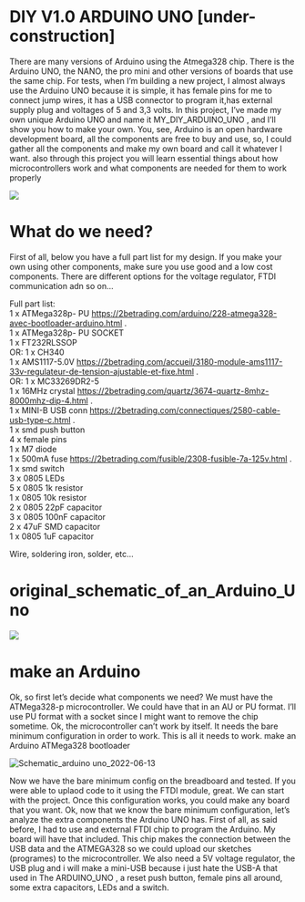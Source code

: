 # DIY V1.0 ARDUINO UNO [under-construction]

There are many versions of Arduino using the Atmega328 chip. 
There is the Arduino UNO, the NANO, 
the pro mini and other versions of boards that use the same chip.
For tests, when I’m building a new project, I almost always use the Arduino UNO because it is simple, it has female pins for me to connect jump wires,
it has a USB connector to program it,has external supply plug and voltages of 5 and 3,3 volts.
In this project, I’ve made my own unique Arduino UNO and name it MY_DIY_ARDUINO_UNO
, and I’ll show you how to make your own.
You, see, Arduino is an open hardware development board, all the components are free to buy and use, so,
I could gather all the components and make my own board and call it whatever I want. 
also through this project you will learn essential things about how microcontrollers work and what components are needed for them to work properly  

![](https://upload.wikimedia.org/wikipedia/commons/3/38/Arduino_Uno_-_R3.jpg)

# What do we need?

First of all, below you have a full part list for my design.
If you make your own using other components, 
make sure you use good and a low cost components. 
There are different options for the voltage regulator, 
FTDI communication adn so on...

Full part list:
<br /> 1 x ATMega328p- PU https://2betrading.com/arduino/228-atmega328-avec-bootloader-arduino.html . 
<br /> 1 x ATMega328p- PU SOCKET 
<br /> 1 x FT232RLSSOP 
<br />    OR: 1 x CH340 
<br /> 1 x AMS1117-5.0V https://2betrading.com/accueil/3180-module-ams1117-33v-regulateur-de-tension-ajustable-et-fixe.html . 
<br />    OR: 1 x MC33269DR2-5 
<br /> 1 x 16MHz crystal https://2betrading.com/quartz/3674-quartz-8mhz-8000mhz-dip-4.html . 
<br /> 1 x MINI-B USB conn https://2betrading.com/connectiques/2580-cable-usb-type-c.html .
<br /> 1 x smd push button 
<br /> 4 x female pins 
<br /> 1 x M7 diode 
<br /> 1 x 500mA fuse https://2betrading.com/fusible/2308-fusible-7a-125v.html .
<br /> 1 x smd switch 
<br /> 3 x 0805 LEDs 
<br /> 5 x 0805 1k resistor 
<br /> 1 x 0805 10k resistor 
<br /> 2 x 0805 22pF capacitor 
<br /> 3 x 0805 100nF capacitor 
<br /> 2 x 47uF SMD capacitor 
<br /> 1 x 0805 1uF capacitor 

Wire, soldering iron, solder, etc...

# original_schematic_of_an_Arduino_Uno


![](https://electronoobs.io/uploads/project_images/182/4c5bde74a8f110656874902f07378009_1.png)


# make an Arduino

Ok, so first let’s decide what components we need? We must have the ATMega328-p microcontroller. We could have that in an AU or PU format. I’ll use PU format with a socket since I might want to remove the chip sometime.
Ok, the microcontroller can’t work by itself. It needs the bare minimum configuration in order to work. This is all it needs to work.
make an Arduino ATMega328 bootloader

![Schematic_arduino uno_2022-06-13](https://user-images.githubusercontent.com/92098387/173309899-7fd499dc-1672-4fcc-847d-7c39195aeed7.png)

Now we have the bare minimum config on the breadboard and tested.
If you were able to uplaod code to it using the FTDI module, 
great. We can start with the project. Once this configuration works, 
you could make any board that you want.
Ok, now that we know the bare minimum configuration, 
let’s analyze the extra components the Arduino UNO has. 
First of all, as said before, 
I had to use and external FTDI chip to program the Arduino. 
My board will have that included. This chip makes the connection between the USB data and the ATMEGA328 so we could upload our sketches (programes) to the microcontroller. 
We also need a 5V voltage regulator, 
the USB plug and i will make a mini-USB because i just hate the USB-A that used in The ARDUINO_UNO ,
a reset push button, female pins all around, 
some extra capacitors, LEDs and a switch. 
